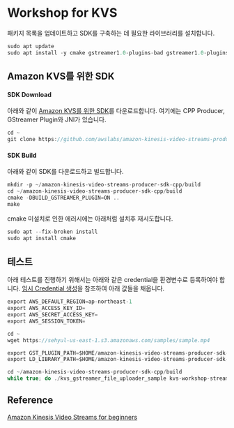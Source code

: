# Workshop for KVS



패키지 목록을 업데이트하고 SDK를 구축하는 데 필요한 라이브러리를 설치합니다.

```c
sudo apt update
sudo apt install -y cmake gstreamer1.0-plugins-bad gstreamer1.0-plugins-good gstreamer1.0-plugins-ugly gstreamer1.0-tools libgstreamer-plugins-base1.0-dev
```

## Amazon KVS를 위한 SDK

#### SDK Download

아래와 같이 [Amazon KVS를 위한 SDK](https://github.com/awslabs/amazon-kinesis-video-streams-producer-sdk-cpp)를 다운로드합니다. 여기에는 CPP Producer, GStreamer Plugin와 JNI가 있습니다.

```c
cd ~
git clone https://github.com/awslabs/amazon-kinesis-video-streams-producer-sdk-cpp.git
```

#### SDK Build

아래와 같이 SDK를 다운로드하고 빌드합니다. 

```c
mkdir -p ~/amazon-kinesis-video-streams-producer-sdk-cpp/build
cd ~/amazon-kinesis-video-streams-producer-sdk-cpp/build
cmake -DBUILD_GSTREAMER_PLUGIN=ON ..
make
```

cmake 미설치로 인한 에러시에는 아래처럼 설치후 재시도합니다.

```c
sudo apt --fix-broken install
sudo apt install cmake
```

## 테스트

아래 테스트를 진행하기 위해서는 아래와 같은 credential을 환경변수로 등록하여야 합니다. [임시 Credential 생성](https://github.com/kyopark2014/aws-security-token-service/blob/main/credential-using-aws-cli.md#iam-role-%EC%83%9D%EC%84%B1)을 참조하여 아래 값들을 채웁니다. 

```c
export AWS_DEFAULT_REGION=ap-northeast-1
export AWS_ACCESS_KEY_ID=
export AWS_SECRET_ACCESS_KEY=
export AWS_SESSION_TOKEN=
```

```c
cd ~
wget https://sehyul-us-east-1.s3.amazonaws.com/samples/sample.mp4
```

```c
export GST_PLUGIN_PATH=$HOME/amazon-kinesis-video-streams-producer-sdk-cpp/build
export LD_LIBRARY_PATH=$HOME/amazon-kinesis-video-streams-producer-sdk-cpp/open-source/local/lib

cd ~/amazon-kinesis-video-streams-producer-sdk-cpp/build
while true; do ./kvs_gstreamer_file_uploader_sample kvs-workshop-stream ~/sample.mp4 $(date +%s) audio-video && sleep 10s; done

```


## Reference

[Amazon Kinesis Video Streams for beginners](https://catalog.us-east-1.prod.workshops.aws/workshops/82de7f30-615c-4adf-b4ae-3438f451735c/ko-KR)

